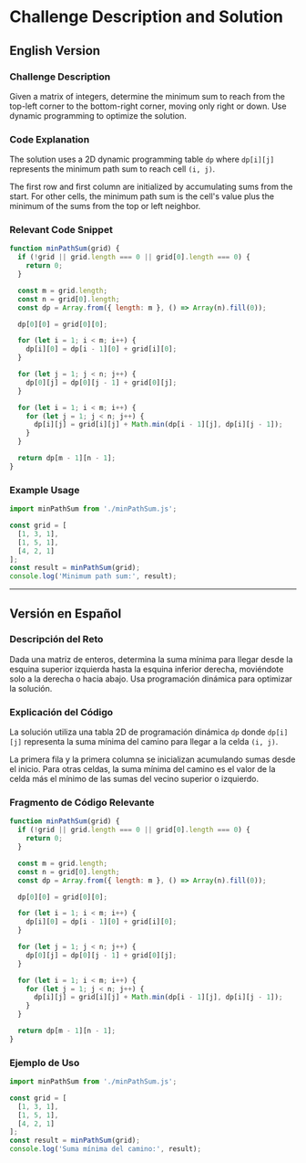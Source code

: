 # Challenge Description and Solution

## English Version

### Challenge Description
Given a matrix of integers, determine the minimum sum to reach from the top-left corner to the bottom-right corner, moving only right or down. Use dynamic programming to optimize the solution.

### Code Explanation
The solution uses a 2D dynamic programming table `dp` where `dp[i][j]` represents the minimum path sum to reach cell `(i, j)`.

The first row and first column are initialized by accumulating sums from the start. For other cells, the minimum path sum is the cell's value plus the minimum of the sums from the top or left neighbor.

### Relevant Code Snippet

```javascript
function minPathSum(grid) {
  if (!grid || grid.length === 0 || grid[0].length === 0) {
    return 0;
  }

  const m = grid.length;
  const n = grid[0].length;
  const dp = Array.from({ length: m }, () => Array(n).fill(0));

  dp[0][0] = grid[0][0];

  for (let i = 1; i < m; i++) {
    dp[i][0] = dp[i - 1][0] + grid[i][0];
  }

  for (let j = 1; j < n; j++) {
    dp[0][j] = dp[0][j - 1] + grid[0][j];
  }

  for (let i = 1; i < m; i++) {
    for (let j = 1; j < n; j++) {
      dp[i][j] = grid[i][j] + Math.min(dp[i - 1][j], dp[i][j - 1]);
    }
  }

  return dp[m - 1][n - 1];
}
```

### Example Usage

```javascript
import minPathSum from './minPathSum.js';

const grid = [
  [1, 3, 1],
  [1, 5, 1],
  [4, 2, 1]
];
const result = minPathSum(grid);
console.log('Minimum path sum:', result);
```

---

## Versión en Español

### Descripción del Reto
Dada una matriz de enteros, determina la suma mínima para llegar desde la esquina superior izquierda hasta la esquina inferior derecha, moviéndote solo a la derecha o hacia abajo. Usa programación dinámica para optimizar la solución.

### Explicación del Código
La solución utiliza una tabla 2D de programación dinámica `dp` donde `dp[i][j]` representa la suma mínima del camino para llegar a la celda `(i, j)`.

La primera fila y la primera columna se inicializan acumulando sumas desde el inicio. Para otras celdas, la suma mínima del camino es el valor de la celda más el mínimo de las sumas del vecino superior o izquierdo.

### Fragmento de Código Relevante

```javascript
function minPathSum(grid) {
  if (!grid || grid.length === 0 || grid[0].length === 0) {
    return 0;
  }

  const m = grid.length;
  const n = grid[0].length;
  const dp = Array.from({ length: m }, () => Array(n).fill(0));

  dp[0][0] = grid[0][0];

  for (let i = 1; i < m; i++) {
    dp[i][0] = dp[i - 1][0] + grid[i][0];
  }

  for (let j = 1; j < n; j++) {
    dp[0][j] = dp[0][j - 1] + grid[0][j];
  }

  for (let i = 1; i < m; i++) {
    for (let j = 1; j < n; j++) {
      dp[i][j] = grid[i][j] + Math.min(dp[i - 1][j], dp[i][j - 1]);
    }
  }

  return dp[m - 1][n - 1];
}
```

### Ejemplo de Uso

```javascript
import minPathSum from './minPathSum.js';

const grid = [
  [1, 3, 1],
  [1, 5, 1],
  [4, 2, 1]
];
const result = minPathSum(grid);
console.log('Suma mínima del camino:', result);
